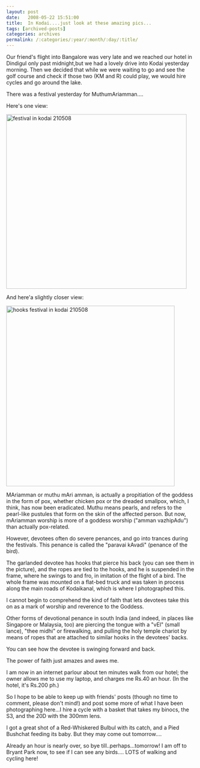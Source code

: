 ```yaml
---
layout: post
date:	2008-05-22 15:51:00
title:  In Kodai....just look at these amazing pics...
tags: [archived-posts]
categories: archives
permalink: /:categories/:year/:month/:day/:title/
---
```

Our friend's flight into Bangalore was very late and we reached our hotel in Dindigul only past midnight,but we had a lovely drive into Kodai yesterday morning. Then we decided that while we were waiting to go and see the golf course and check if those two (KM and R) could play, we would hire cycles and go around the lake.

There was a festival yesterday for MuthumAriamman....

Here's one view:


<a href="http://www.flickr.com/photos/26743021@N02/2512842375/" title="festival in kodai 210508 by pxglr, on Flickr"><img src="http://farm4.static.flickr.com/3101/2512842375_0a98cbae22_o.jpg" width="480" height="464" alt="festival in kodai 210508" /></a>


And here'a slightly closer view:



<a href="http://www.flickr.com/photos/26743021@N02/2513667816/" title="hooks festival in kodai 210508 by pxglr, on Flickr"><img src="http://farm3.static.flickr.com/2033/2513667816_04ec3d7272_o.jpg" width="448" height="480" alt="hooks festival in kodai 210508" /></a>


MAriamman or muthu mAri amman, is actually a propitiation of the goddess in the form of pox, whether chicken pox or the dreaded smallpox, which, I think, has now been eradicated.  Muthu means pearls, and refers to the pearl-like pustules that form on the skin of the affected person. But now, mAriamman worship is more of a goddess worship ("amman vazhipAdu") than actually pox-related. 

However, devotees often do severe penances, and go into trances during the festivals. This penance is called the "paravai kAvadi" (penance of the bird).


The garlanded devotee has hooks that pierce his back (you can see them in the picture), and the ropes are tied to the hooks, and he is suspended in the frame, where he swings to and fro, in imitation of the flight of a bird. The whole frame was mounted on a flat-bed truck and was taken in process along the main roads of Kodaikanal, which is where I photographed this.

I cannot begin to comprehend the kind of faith that lets devotees take this on as a mark of worship and reverence to the Goddess.

Other forms of devotional penance in south India (and indeed, in places like Singapore or Malaysia, too) are piercing the tongue with a "vEl" (small lance), "thee midhi" or firewalking, and pulling the holy temple chariot by means of ropes that are attached to similar hooks in the devotees' backs.


You can see how the devotee is swinging forward and back. 

The power of faith just amazes and awes me.


I am now in an internet parlour about ten minutes walk from our hotel; the owner allows me to use my laptop, and charges me Rs.40 an hour. (In the hotel, it's Rs.200 ph.) 

So I hope to be able to keep up with friends' posts (though no time to comment, please don't mind!) and post some more of what I have been photographing here...I hire a cycle with a basket that takes my binocs, the S3, and the 20D with the 300mm lens. 

I got a great shot of a Red-Whiskered Bulbul with its catch, and a Pied Bushchat feeding its baby.  But they may come out tomorrow....

Already an hour is nearly over, so bye till..perhaps...tomorrow! I am off to Bryant Park now, to see if I can see any birds.... LOTS of walking and cycling here!
